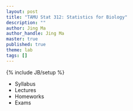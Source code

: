 ```yaml
---
layout: post
title: "TAMU Stat 312: Statistics for Biology"
description: ""
author: Jing Ma
author_handle: Jing Ma
master: true
published: true
theme: lab
tags: []
---
```

{% include JB/setup %}

* Syllabus
* Lectures
* Homeworks
* Exams

			

